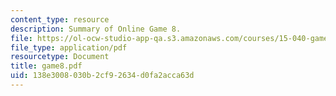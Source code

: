 ```yaml
---
content_type: resource
description: Summary of Online Game 8.
file: https://ol-ocw-studio-app-qa.s3.amazonaws.com/courses/15-040-game-theory-for-managers-spring-2004/138e3008030b2cf92634d0fa2acca63d_game8.pdf
file_type: application/pdf
resourcetype: Document
title: game8.pdf
uid: 138e3008-030b-2cf9-2634-d0fa2acca63d
---
```


